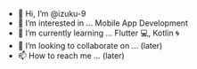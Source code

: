 - 👋 Hi, I’m @izuku-9
- 👀 I’m interested in ... Mobile App Development
- 🌱 I’m currently learning ... Flutter 💻, Kotlin 🌀
- 💞️ I’m looking to collaborate on ... (later)
- 📫 How to reach me ... (later)

<!---
izuku-9/izuku-9 is a ✨ special ✨ repository because its `README.md` (this file) appears on your GitHub profile.
You can click the Preview link to take a look at your changes.
--->
